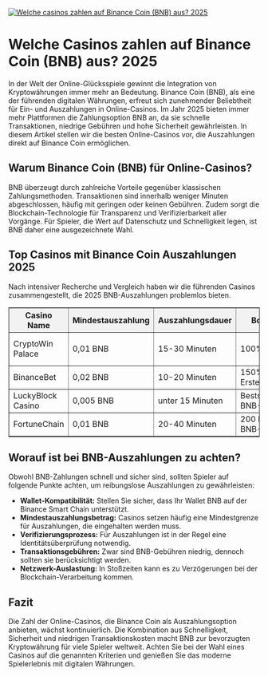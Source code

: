 [![Welche casinos zahlen auf Binance Coin (BNB) aus? 2025](https://123-caf.pages.dev/gitsignup.png)](https://vrmoo.ru/Bt82HjjY)

<h1>Welche Casinos zahlen auf Binance Coin (BNB) aus? 2025</h1>  <p>In der Welt der Online-Glücksspiele gewinnt die Integration von Kryptowährungen immer mehr an Bedeutung. Binance Coin (BNB), als eine der führenden digitalen Währungen, erfreut sich zunehmender Beliebtheit für Ein- und Auszahlungen in Online-Casinos. Im Jahr 2025 bieten immer mehr Plattformen die Zahlungsoption BNB an, da sie schnelle Transaktionen, niedrige Gebühren und hohe Sicherheit gewährleisten. In diesem Artikel stellen wir die besten Online-Casinos vor, die Auszahlungen direkt auf Binance Coin ermöglichen.</p>  <h2>Warum Binance Coin (BNB) für Online-Casinos?</h2>  <p>BNB überzeugt durch zahlreiche Vorteile gegenüber klassischen Zahlungsmethoden. Transaktionen sind innerhalb weniger Minuten abgeschlossen, häufig mit geringen oder keinen Gebühren. Zudem sorgt die Blockchain-Technologie für Transparenz und Verifizierbarkeit aller Vorgänge. Für Spieler, die Wert auf Datenschutz und Schnelligkeit legen, ist BNB daher eine ausgezeichnete Wahl.</p>  <h2>Top Casinos mit Binance Coin Auszahlungen 2025</h2>  <p>Nach intensiver Recherche und Vergleich haben wir die führenden Casinos zusammengestellt, die 2025 BNB-Auszahlungen problemlos bieten.</p>  <table border="1" cellpadding="8" cellspacing="0" style="border-collapse: collapse; width: 100%;">   <thead>     <tr style="background-color:#f2f2f2;">       <th>Casino Name</th>       <th>Mindestauszahlung</th>       <th>Auszahlungsdauer</th>       <th>Bonusangebote</th>       <th>Besonderheiten</th>     </tr>   </thead>   <tbody>     <tr>       <td>CryptoWin Palace</td>       <td>0,01 BNB</td>       <td>15-30 Minuten</td>       <td>100% bis zu 1 BNB</td>       <td>VIP-Programm mit BNB-Cashback</td>     </tr>     <tr>       <td>BinanceBet</td>       <td>0,02 BNB</td>       <td>10-20 Minuten</td>       <td>150% Ersteinzahlungsbonus</td>       <td>Integrierter BNB-Wallet</td>     </tr>     <tr>       <td>LuckyBlock Casino</td>       <td>0,005 BNB</td>       <td>unter 15 Minuten</td>       <td>Bestseller Slots mit BNB-Jackpots</td>       <td>Tägliche BNB-Turniere</td>     </tr>     <tr>       <td>FortuneChain</td>       <td>0,01 BNB</td>       <td>20-40 Minuten</td>       <td>200 Freispiele bei BNB-Einzahlung</td>       <td>Mobile App mit BNB Integration</td>     </tr>   </tbody> </table>  <h2>Worauf ist bei BNB-Auszahlungen zu achten?</h2>  <p>Obwohl BNB-Zahlungen schnell und sicher sind, sollten Spieler auf folgende Punkte achten, um reibungslose Auszahlungen zu gewährleisten:</p> <ul>   <li><strong>Wallet-Kompatibilität:</strong> Stellen Sie sicher, dass Ihr Wallet BNB auf der Binance Smart Chain unterstützt.</li>   <li><strong>Mindestauszahlungsbetrag:</strong> Casinos setzen häufig eine Mindestgrenze für Auszahlungen, die eingehalten werden muss.</li>   <li><strong>Verifizierungsprozess:</strong> Für Auszahlungen ist in der Regel eine Identitätsüberprüfung notwendig.</li>   <li><strong>Transaktionsgebühren:</strong> Zwar sind BNB-Gebühren niedrig, dennoch sollten sie berücksichtigt werden.</li>   <li><strong>Netzwerk-Auslastung:</strong> In Stoßzeiten kann es zu Verzögerungen bei der Blockchain-Verarbeitung kommen.</li> </ul>  <h2>Fazit</h2>  <p>Die Zahl der Online-Casinos, die Binance Coin als Auszahlungsoption anbieten, wächst kontinuierlich. Die Kombination aus Schnelligkeit, Sicherheit und niedrigen Transaktionskosten macht BNB zur bevorzugten Kryptowährung für viele Spieler weltweit. Achten Sie bei der Wahl eines Casinos auf die genannten Kriterien und genießen Sie das moderne Spielerlebnis mit digitalen Währungen.</p>